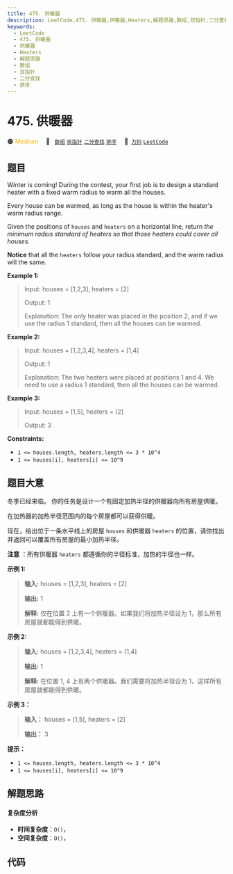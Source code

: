 ```yaml
---
title: 475. 供暖器
description: LeetCode,475. 供暖器,供暖器,Heaters,解题思路,数组,双指针,二分查找,排序
keywords:
  - LeetCode
  - 475. 供暖器
  - 供暖器
  - Heaters
  - 解题思路
  - 数组
  - 双指针
  - 二分查找
  - 排序
---
```


# 475. 供暖器

🟠 <font color=#ffb800>Medium</font>&emsp; 🔖&ensp; [`数组`](/tag/array.md) [`双指针`](/tag/two-pointers.md) [`二分查找`](/tag/binary-search.md) [`排序`](/tag/sorting.md)&emsp; 🔗&ensp;[`力扣`](https://leetcode.cn/problems/heaters) [`LeetCode`](https://leetcode.com/problems/heaters)

## 题目

Winter is coming! During the contest, your first job is to design a standard
heater with a fixed warm radius to warm all the houses.

Every house can be warmed, as long as the house is within the heater's warm
radius range.

Given the positions of `houses` and `heaters` on a horizontal line, return
_the minimum radius standard of heaters  so that those heaters could cover all
houses._

**Notice** that all the `heaters` follow your radius standard, and the warm
radius will the same.



**Example 1:**

> Input: houses = [1,2,3], heaters = [2]
> 
> Output: 1
> 
> Explanation: The only heater was placed in the position 2, and if we use the radius 1 standard, then all the houses can be warmed.

**Example 2:**

> Input: houses = [1,2,3,4], heaters = [1,4]
> 
> Output: 1
> 
> Explanation: The two heaters were placed at positions 1 and 4. We need to use a radius 1 standard, then all the houses can be warmed.

**Example 3:**

> Input: houses = [1,5], heaters = [2]
> 
> Output: 3

**Constraints:**

  * `1 <= houses.length, heaters.length <= 3 * 10^4`
  * `1 <= houses[i], heaters[i] <= 10^9`


## 题目大意

冬季已经来临。 你的任务是设计一个有固定加热半径的供暖器向所有房屋供暖。

在加热器的加热半径范围内的每个房屋都可以获得供暖。

现在，给出位于一条水平线上的房屋 `houses` 和供暖器 `heaters` 的位置，请你找出并返回可以覆盖所有房屋的最小加热半径。

**注意** ：所有供暖器 `heaters` 都遵循你的半径标准，加热的半径也一样。



**示例 1:**

> 
> 
> 
> 
> 
> **输入:** houses = [1,2,3], heaters = [2]
> 
> **输出:** 1
> 
> **解释:** 仅在位置 2 上有一个供暖器。如果我们将加热半径设为 1，那么所有房屋就都能得到供暖。
> 
> 

**示例 2:**

> 
> 
> 
> 
> 
> **输入:** houses = [1,2,3,4], heaters = [1,4]
> 
> **输出:** 1
> 
> **解释:** 在位置 1, 4 上有两个供暖器。我们需要将加热半径设为 1，这样所有房屋就都能得到供暖。
> 
> 

**示例 3：**

> 
> 
> 
> 
> 
> **输入：** houses = [1,5], heaters = [2]
> 
> **输出：** 3
> 
> 



**提示：**

  * `1 <= houses.length, heaters.length <= 3 * 10^4`
  * `1 <= houses[i], heaters[i] <= 10^9`


## 解题思路

#### 复杂度分析

- **时间复杂度**：`O()`，
- **空间复杂度**：`O()`，

## 代码

```javascript

```